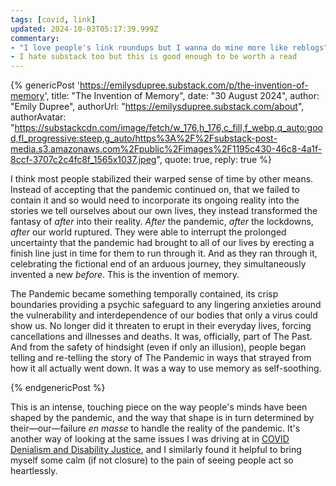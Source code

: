```yaml
---
tags: [covid, link]
updated: 2024-10-03T05:17:39.999Z
commentary:
- "I love people's link roundups but I wanna do mine more like reblogs"
- I hate substack too but this is good enough to be worth a read
---
```


{% genericPost 'https://emilysdupree.substack.com/p/the-invention-of-memory',
    title: "The Invention of Memory",
    date: "30 August 2024",
    author: "Emily Dupree",
    authorUrl: "https://emilysdupree.substack.com/about",
    authorAvatar: "https://substackcdn.com/image/fetch/w_176,h_176,c_fill,f_webp,q_auto:good,fl_progressive:steep,g_auto/https%3A%2F%2Fsubstack-post-media.s3.amazonaws.com%2Fpublic%2Fimages%2F1195c430-46c8-4a1f-8ccf-3707c2c4fc8f_1565x1037.jpeg",
    quote: true,
    reply: true %}
  <p><span>I think most people stabilized their warped sense of time by other means. Instead of accepting that the pandemic continued on, that we failed to contain it and so would need to incorporate its ongoing reality into the stories we tell ourselves about our own lives, they instead transformed the fantasy of </span><em>after</em><span> into their reality. </span><em>After</em><span> the pandemic, </span><em>after</em><span> the lockdowns, </span><em>after</em><span> our world ruptured. They were able to interrupt the prolonged uncertainty that the pandemic had brought to all of our lives by erecting a finish line just in time for them to run through it. And as they ran through it, celebrating the fictional end of an arduous journey, they simultaneously invented a new </span><em>before</em><span>. This is the invention of memory.</span></p><p>The Pandemic became something temporally contained, its crisp boundaries providing a psychic safeguard to any lingering anxieties around the vulnerability and interdependence of our bodies that only a virus could show us. No longer did it threaten to erupt in their everyday lives, forcing cancellations and illnesses and deaths. It was, officially, part of The Past. And from the safety of hindsight (even if only an illusion), people began telling and re-telling the story of The Pandemic in ways that strayed from how it all actually went down. It was a way to use memory as self-soothing.</p>
{% endgenericPost %}

This is an intense, touching piece on the way people's minds have been shaped by
the pandemic, and the way that shape is in turn determined by their—our—failure
*en masse* to handle the reality of the pandemic. It's another way of looking at
the same issues I was driving at in [COVID Denialism and Disability Justice],
and I similarly found it helpful to bring myself some calm (if not closure) to
the pain of seeing people act so heartlessly.

[COVID Denialism and Disability Justice]: /blog/covid-denialism/
